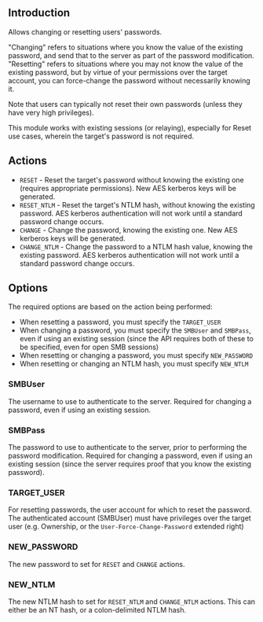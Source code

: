 ## Introduction

Allows changing or resetting users' passwords.

"Changing" refers to situations where you know the value of the existing password, and send that to the server as part of the password modification.
"Resetting" refers to situations where you may not know the value of the existing password, but by virtue of your permissions over the target account, you can force-change the password without necessarily knowing it.

Note that users can typically not reset their own passwords (unless they have very high privileges).

This module works with existing sessions (or relaying), especially for Reset use cases, wherein the target's password is not required.

## Actions

- `RESET` - Reset the target's password without knowing the existing one (requires appropriate permissions). New AES kerberos keys will be generated.
- `RESET_NTLM` - Reset the target's NTLM hash, without knowing the existing password. AES kerberos authentication will not work until a standard password change occurs.
- `CHANGE` - Change the password, knowing the existing one. New AES kerberos keys will be generated.
- `CHANGE_NTLM` - Change the password to a NTLM hash value, knowing the existing password. AES kerberos authentication will not work until a standard password change occurs.

## Options

The required options are based on the action being performed:

- When resetting a password, you must specify the `TARGET_USER`
- When changing a password, you must specify the `SMBUser` and `SMBPass`, even if using an existing session (since the API requires both of these to be specified, even for open SMB sessions)
- When resetting or changing a password, you must specify `NEW_PASSWORD`
- When resetting or changing an NTLM hash, you must specify `NEW_NTLM`

### SMBUser

The username to use to authenticate to the server. Required for changing a password, even if using an existing session.

### SMBPass

The password to use to authenticate to the server, prior to performing the password modification. Required for changing a password, even if using an existing session (since the server requires proof that you know the existing password).

### TARGET_USER

For resetting passwords, the user account for which to reset the password. The authenticated account (SMBUser) must have privileges over the target user (e.g. Ownership, or the `User-Force-Change-Password` extended right)

### NEW_PASSWORD

The new password to set for `RESET` and `CHANGE` actions. 

### NEW_NTLM

The new NTLM hash to set for `RESET_NTLM` and `CHANGE_NTLM` actions. This can either be an NT hash, or a colon-delimited NTLM hash.
